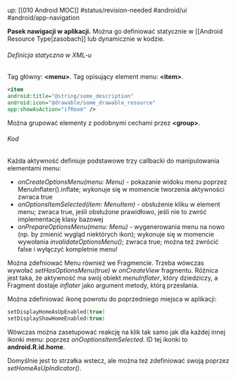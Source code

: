 up: [[010 Android MOC]]
#status/revision-needed 
#android/ui 
#android/app-navigation

**Pasek nawigacji w aplikacji.**
Można go definiować statycznie w [[Android Resource Type|zasobach]] lub dynamicznie w kodzie. 

###### Definicja statyczna w XML-u
Tag główny: __\<menu>__.
Tag opisujący element menu: __\<item>__.
```xml
<item 
android:title="@string/some_description"
android:icon="@drawable/some_drawable_resource"
app:showAsAction="ifRoom" />
```
Można grupować elementy z podobnymi cechami przez __\<group>__.

###### Kod
Każda aktywność definiuje podstawowe trzy callbacki do manipulowania elementami menu:

- _onCreateOptionsMenu(menu: Menu)_ - pokazanie widoku menu poprzez MenuInflater().inflate; wykonuje się w momencie tworzenia aktywności zwraca true
- _onOptionsItemSelected(item: MenuItem)_ - obsłużenie kliku w element menu; zwraca true, jeśli obsłużone prawidłowo, jeśli nie to zwróć implementację klasy bazowej
- _onPrepareOptionsMenu(menu: Menu)_ - wygenerowania menu na nowo (np. by zmienić wygląd niektórych ikon); wykonuje się w momencie wywołania _invalidateOptionsMenu()_; zwraca true; można też zwrócić false i wyłączyć kompletnie menu!


Można zdefniować Menu również we Fragmencie. Trzeba wówczas wywołać _setHasOptionsMenu(true)_ w _onCreateView_ fragmentu.
Różnica jest taka, że aktywność ma swój obiekt _menuInflater_, który dziedziczy, a Fragment dostaje _inflater_ jako argument metody, którą przesłania.

Można zdefiniować ikonę powrotu do poprzedniego miejsca w aplikacji: 
```kotlin
setDisplayHomeAsUpEnabled(true) 
setDisplayShowHomeEnabled(true)
```
Wówczas można zasetupować reakcję na klik tak samo jak dla każdej innej ikonki menu: poprzez *onOoptionsItemSelected*. ID tej ikonki to **android.R.id.home**.

Domyślnie jest to strzałka wstecz, ale można też zdefiniować swoją poprzez *setHomeAsUpIndicator()*.